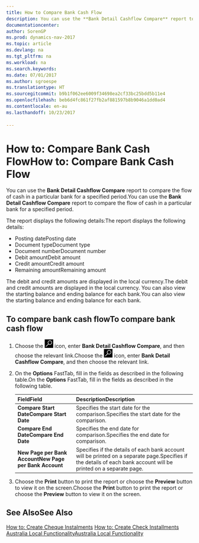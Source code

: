 ```yaml
---
title: How to Compare Bank Cash Flow
description: You can use the **Bank Detail Cashflow Compare** report to compare the flow of cash in a particular bank for a specified period.
documentationcenter: 
author: SorenGP
ms.prod: dynamics-nav-2017
ms.topic: article
ms.devlang: na
ms.tgt_pltfrm: na
ms.workload: na
ms.search.keywords: 
ms.date: 07/01/2017
ms.author: sgroespe
ms.translationtype: HT
ms.sourcegitcommit: b9b1f062ee6009f34698ea2cf33bc25bdd5b11e4
ms.openlocfilehash: beb6d4fc861f27fb2af881597b8b9046a1dd0ad4
ms.contentlocale: en-au
ms.lasthandoff: 10/23/2017

---
```

# <a name="how-to-compare-bank-cash-flow"></a><span data-ttu-id="cd44a-103">How to: Compare Bank Cash Flow</span><span class="sxs-lookup"><span data-stu-id="cd44a-103">How to: Compare Bank Cash Flow</span></span>
<span data-ttu-id="cd44a-104">You can use the **Bank Detail Cashflow Compare** report to compare the flow of cash in a particular bank for a specified period.</span><span class="sxs-lookup"><span data-stu-id="cd44a-104">You can use the **Bank Detail Cashflow Compare** report to compare the flow of cash in a particular bank for a specified period.</span></span>  

 <span data-ttu-id="cd44a-105">The report displays the following details:</span><span class="sxs-lookup"><span data-stu-id="cd44a-105">The report displays the following details:</span></span>  

-   <span data-ttu-id="cd44a-106">Posting date</span><span class="sxs-lookup"><span data-stu-id="cd44a-106">Posting date</span></span>  
-   <span data-ttu-id="cd44a-107">Document type</span><span class="sxs-lookup"><span data-stu-id="cd44a-107">Document type</span></span>  
-   <span data-ttu-id="cd44a-108">Document number</span><span class="sxs-lookup"><span data-stu-id="cd44a-108">Document number</span></span>  
-   <span data-ttu-id="cd44a-109">Debit amount</span><span class="sxs-lookup"><span data-stu-id="cd44a-109">Debit amount</span></span>  
-   <span data-ttu-id="cd44a-110">Credit amount</span><span class="sxs-lookup"><span data-stu-id="cd44a-110">Credit amount</span></span>  
-   <span data-ttu-id="cd44a-111">Remaining amount</span><span class="sxs-lookup"><span data-stu-id="cd44a-111">Remaining amount</span></span>  

<span data-ttu-id="cd44a-112">The debit and credit amounts are displayed in the local currency.</span><span class="sxs-lookup"><span data-stu-id="cd44a-112">The debit and credit amounts are displayed in the local currency.</span></span> <span data-ttu-id="cd44a-113">You can also view the starting balance and ending balance for each bank.</span><span class="sxs-lookup"><span data-stu-id="cd44a-113">You can also view the starting balance and ending balance for each bank.</span></span>  

## <a name="to-compare-bank-cash-flow"></a><span data-ttu-id="cd44a-114">To compare bank cash flow</span><span class="sxs-lookup"><span data-stu-id="cd44a-114">To compare bank cash flow</span></span>  

1.  <span data-ttu-id="cd44a-115">Choose the ![Search for Page or Report](../../media/ui-search/search_small.png "Search for Page or Report icon") icon, enter **Bank Detail Cashflow Compare**, and then choose the relevant link.</span><span class="sxs-lookup"><span data-stu-id="cd44a-115">Choose the ![Search for Page or Report](../../media/ui-search/search_small.png "Search for Page or Report icon") icon, enter **Bank Detail Cashflow Compare**, and then choose the relevant link.</span></span>  
2.  <span data-ttu-id="cd44a-116">On the **Options** FastTab, fill in the fields as described in the following table.</span><span class="sxs-lookup"><span data-stu-id="cd44a-116">On the **Options** FastTab, fill in the fields as described in the following table.</span></span>  

    |<span data-ttu-id="cd44a-117">Field</span><span class="sxs-lookup"><span data-stu-id="cd44a-117">Field</span></span>|<span data-ttu-id="cd44a-118">Description</span><span class="sxs-lookup"><span data-stu-id="cd44a-118">Description</span></span>|  
    |---------------------------------|---------------------------------------|  
    |<span data-ttu-id="cd44a-119">**Compare Start Date**</span><span class="sxs-lookup"><span data-stu-id="cd44a-119">**Compare Start Date**</span></span>|<span data-ttu-id="cd44a-120">Specifies the start date for the comparison.</span><span class="sxs-lookup"><span data-stu-id="cd44a-120">Specifies the start date for the comparison.</span></span>|  
    |<span data-ttu-id="cd44a-121">**Compare End Date**</span><span class="sxs-lookup"><span data-stu-id="cd44a-121">**Compare End Date**</span></span>|<span data-ttu-id="cd44a-122">Specifies the end date for comparison.</span><span class="sxs-lookup"><span data-stu-id="cd44a-122">Specifies the end date for comparison.</span></span>|  
    |<span data-ttu-id="cd44a-123">**New Page per Bank Account**</span><span class="sxs-lookup"><span data-stu-id="cd44a-123">**New Page per Bank Account**</span></span>|<span data-ttu-id="cd44a-124">Specifies if the details of each bank account will be printed on a separate page.</span><span class="sxs-lookup"><span data-stu-id="cd44a-124">Specifies if the details of each bank account will be printed on a separate page.</span></span>|  

3.  <span data-ttu-id="cd44a-125">Choose the **Print** button to print the report or choose the **Preview** button to view it on the screen.</span><span class="sxs-lookup"><span data-stu-id="cd44a-125">Choose the **Print** button to print the report or choose the **Preview** button to view it on the screen.</span></span>  

## <a name="see-also"></a><span data-ttu-id="cd44a-126">See Also</span><span class="sxs-lookup"><span data-stu-id="cd44a-126">See Also</span></span>  
 <span data-ttu-id="cd44a-127">[How to: Create Cheque Instalments](how-to-create-check-installments.md) </span><span class="sxs-lookup"><span data-stu-id="cd44a-127">[How to: Create Check Installments](how-to-create-check-installments.md) </span></span>  
 [<span data-ttu-id="cd44a-128">Australia Local Functionality</span><span class="sxs-lookup"><span data-stu-id="cd44a-128">Australia Local Functionality</span></span>](australia-local-functionality.md)

